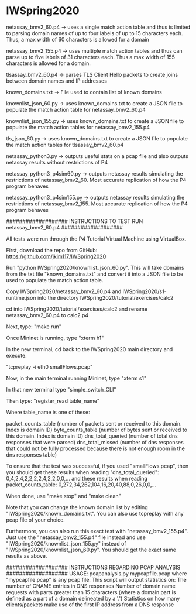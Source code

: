 # IWSpring2020

netassay_bmv2_60.p4 -> uses a single match action table and thus is limited to parsing domain names of up to four labels of up to 15 characters each. Thus, a max width of 60 characters is allowed for a domain

netassay_bmv2_155.p4 -> uses multiple match action tables and thus can parse up to five labels of 31 characters each. Thus a max width of 155 characters is allowed for a domain.

tlsassay_bmv2_60.p4 -> parses TLS Client Hello packets to create joins between domain names and IP addresses

known_domains.txt -> File used to contain list of known domains

knownlist_json_60.py -> uses known_domains.txt to create a JSON file to populate the match action table for netassay_bmv2_60.p4

knownlist_json_155.py -> uses known_domains.txt to create a JSON file to populate the match action tables for netassay_bmv2_155.p4

tls_json_60.py -> uses known_domains.txt to create a JSON file to populate the match action tables for tlsassay_bmv2_60.p4

netassay_python3.py -> outputs useful stats on a pcap file and also outputs netassay results without restrictions of P4

netassay_python3_p4sim60.py -> outputs netassay results simulating the restrictions of netassay_bmv2_60. Most accurate replication of how the P4 program behaves

netassay_python3_p4sim155.py -> outputs netassay results simulating the restrictions of netassay_bmv2_155. Most accurate replication of how the P4 program behaves

################### INSTRUCTIONS TO TEST RUN netassay_bmv2_60.p4 ###################

All tests were run through the P4 Tutorial Virtual Machine using VirtualBox.

First, download the repo from GitHub: https://github.com/jkim117/IWSpring2020

Run "python IWSpring2020/knownlist_json_60.py". This will take domains from the txt file "known_domains.txt" and convert it into a JSON file to be used to populate the match action table.

Copy IWSpring2020/netassay_bmv2_60.p4 and IWSpring2020/s1-runtime.json into the directory IWSpring2020/tutorial/exercises/calc2

cd into IWSpring2020/tutorial/exercises/calc2 and rename netassay_bmv2_60.p4 to calc2.p4

Next, type: "make run"

Once Mininet is running, type "xterm h1"

In the new terminal, cd back to the IWSpring2020 main directory and execute:

"tcpreplay -i eth0 smallFlows.pcap"

Now, in the main terminal running Mininet, type "xterm s1"

In that new terminal type "simple_switch_CLI"

Then type: "register_read table_name"

Where table_name is one of these:

packet_counts_table (number of packets sent or received to this domain. Index is domain ID)
byte_counts_table (number of bytes sent or received to this domain. Index is domain ID)
dns_total_queried (number of total dns responses that were parsed)
dns_total_missed (number of dns responses that could not be fully processed because there is not enough room in the dns responses table)

To ensure that the test was successful, if you used "smallFlows.pcap", then you should get these results when reading "dns_total_queried":
0,4,2,4,2,2,2,2,4,2,2,0,0,...
and these results when reading packet_counts_table:
0,272,34,262,104,16,20,40,88,0,26,0,0,...

When done, use "make stop" and "make clean"

Note that you can change the known domain list by editing "IWSpring2020/known_domains.txt". You can also use tcpreplay with any pcap file of your choice.

Furthermore, you can also run this exact test with "netassay_bmv2_155.p4". Just use the "netassay_bmv2_155.p4" file instead and use "IWSpring2020/knownlist_json_155.py" instead of "IWSpring2020/knownlist_json_60.py". You should
get the exact same results as above.

################### INSTRUCTIONS REGARDING PCAP ANALYSIS ###################
USAGE: pcapanalysis.py mypcapfile.pcap
where "mypcapfile.pcap" is any pcap file. This script will output statistics on:
The number of CNAME entries in DNS responses
Number of domain name requests with parts greater than 15 characters (where a domain part is defined as a part of a domain delineated by a '.')
Statistics on how many clients/packets make use of the first IP address from a DNS response
